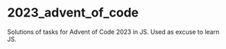 # 2023_advent_of_code
Solutions of tasks for Advent of Code 2023 in JS. Used as excuse to learn JS.
